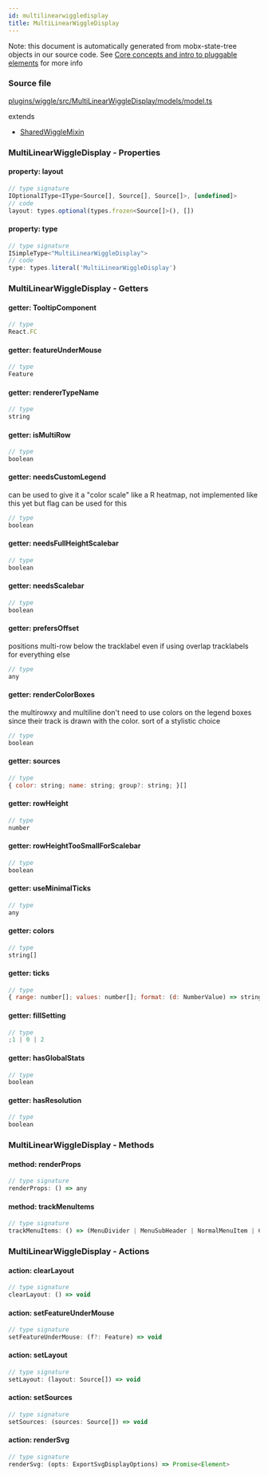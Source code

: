 ```yaml
---
id: multilinearwiggledisplay
title: MultiLinearWiggleDisplay
---
```


Note: this document is automatically generated from mobx-state-tree objects in
our source code. See
[Core concepts and intro to pluggable elements](/docs/developer_guide/) for more
info

### Source file

[plugins/wiggle/src/MultiLinearWiggleDisplay/models/model.ts](https://github.com/GMOD/jbrowse-components/blob/main/plugins/wiggle/src/MultiLinearWiggleDisplay/models/model.ts)

extends

- [SharedWiggleMixin](../sharedwigglemixin)

### MultiLinearWiggleDisplay - Properties

#### property: layout

```js
// type signature
IOptionalIType<IType<Source[], Source[], Source[]>, [undefined]>
// code
layout: types.optional(types.frozen<Source[]>(), [])
```

#### property: type

```js
// type signature
ISimpleType<"MultiLinearWiggleDisplay">
// code
type: types.literal('MultiLinearWiggleDisplay')
```

### MultiLinearWiggleDisplay - Getters

#### getter: TooltipComponent

```js
// type
React.FC
```

#### getter: featureUnderMouse

```js
// type
Feature
```

#### getter: rendererTypeName

```js
// type
string
```

#### getter: isMultiRow

```js
// type
boolean
```

#### getter: needsCustomLegend

can be used to give it a "color scale" like a R heatmap, not implemented like
this yet but flag can be used for this

```js
// type
boolean
```

#### getter: needsFullHeightScalebar

```js
// type
boolean
```

#### getter: needsScalebar

```js
// type
boolean
```

#### getter: prefersOffset

positions multi-row below the tracklabel even if using overlap tracklabels for
everything else

```js
// type
any
```

#### getter: renderColorBoxes

the multirowxy and multiline don't need to use colors on the legend boxes since
their track is drawn with the color. sort of a stylistic choice

```js
// type
boolean
```

#### getter: sources

```js
// type
{ color: string; name: string; group?: string; }[]
```

#### getter: rowHeight

```js
// type
number
```

#### getter: rowHeightTooSmallForScalebar

```js
// type
boolean
```

#### getter: useMinimalTicks

```js
// type
any
```

#### getter: colors

```js
// type
string[]
```

#### getter: ticks

```js
// type
{ range: number[]; values: number[]; format: (d: NumberValue) => string; position: ScaleLinear<number, number, never> | ScaleQuantize<number, never>; }
```

#### getter: fillSetting

```js
// type
;1 | 0 | 2
```

#### getter: hasGlobalStats

```js
// type
boolean
```

#### getter: hasResolution

```js
// type
boolean
```

### MultiLinearWiggleDisplay - Methods

#### method: renderProps

```js
// type signature
renderProps: () => any
```

#### method: trackMenuItems

```js
// type signature
trackMenuItems: () => (MenuDivider | MenuSubHeader | NormalMenuItem | CheckboxMenuItem | RadioMenuItem | SubMenuItem | { ...; } | { ...; } | { ...; })[]
```

### MultiLinearWiggleDisplay - Actions

#### action: clearLayout

```js
// type signature
clearLayout: () => void
```

#### action: setFeatureUnderMouse

```js
// type signature
setFeatureUnderMouse: (f?: Feature) => void
```

#### action: setLayout

```js
// type signature
setLayout: (layout: Source[]) => void
```

#### action: setSources

```js
// type signature
setSources: (sources: Source[]) => void
```

#### action: renderSvg

```js
// type signature
renderSvg: (opts: ExportSvgDisplayOptions) => Promise<Element>
```
